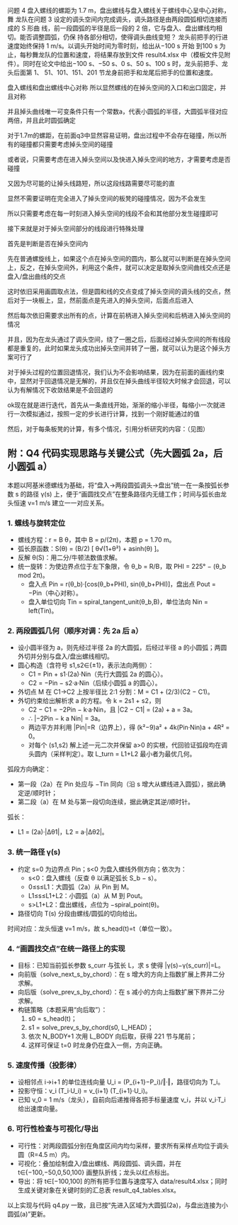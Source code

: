 问题 4 盘入螺线的螺距为 1.7 m，盘出螺线与盘入螺线关于螺线中心呈中心对称，舞
龙队在问题 3 设定的调头空间内完成调头，调头路径是由两段圆弧相切连接而成的 S 形曲
线，前一段圆弧的半径是后一段的 2 倍，它与盘入、盘出螺线均相切。能否调整圆弧，仍保
持各部分相切，使得调头曲线变短？
龙头前把手的行进速度始终保持 1 m/s。以调头开始时间为零时刻，给出从−100 s 开始
到100 s 为止，每秒舞龙队的位置和速度，将结果存放到文件 result4.xlsx 中（模板文件见附
件）。同时在论文中给出−100 s、−50 s、0 s、50 s、100 s 时，龙头前把手、龙头后面第 1、
51、101、151、201 节龙身前把手和龙尾后把手的位置和速度。

盘入螺线和盘出螺线中心对称
所以显然螺线的在掉头空间的入口和出口固定，并且对称

并且掉头曲线唯一可变条件只有一个常数a，代表小圆弧的半径，大圆弧半径对应两倍，并且此时圆弧确定

对于1.7m的螺距，在前面q3中显然容易证明，盘出过程中不会存在碰撞，所以所有的碰撞都只需要考虑掉头空间的碰撞

或者说，只需要考虑在进入掉头空间以及快进入掉头空间的地方，才需要考虑是否碰撞

又因为尽可能的让掉头线路短，所以这段线路需要尽可能的直

显然不需要证明在完全进入了掉头空间的板凳的碰撞情况，因为不会发生

所以只需要考虑在每一时刻进入掉头空间的线段不会和其他部分发生碰撞即可

接下来就是对于掉头空间部分的线段进行特殊处理

首先是判断是否在掉头空间内

先在普通螺旋线上，如果这个点在掉头空间的圆内，那么就可以判断是在掉头空间上，反之，在掉头空间外，利用这个条件，就可以决定是取掉头空间曲线交点还是盘入/盘出曲线的交点

这时依旧采用画圆取点法，但是圆和线的交点变成了掉头空间的调头线的交点，然后对于一块板上，显，然前面点是先进入的掉头空间，后面点后进入

然后每次依旧需要求出所有的点，计算在前柄进入掉头空间和后柄进入掉头空间的情况

并且，因为在龙头通过了调头空间，绕了一圈之后，后面经过掉头空间的所有线段都是重复的，此时如果龙头成功出掉头空间并转了一圈，就可以认为是这个掉头方案可行了

对于掉头过程的位置回退情况，我们认为不会影响结果，因为在前面的画线约束中，显然对于回退情况是无解的，并且仅在掉头曲线半径较大时候才会回退，可以认为有解情况下收敛结果是不会回退的

ok现在就是进行迭代，首先从一条直线开始，渐渐的缩小半径，每缩小一次就进行一次模拟通过，按照一定的步长进行计算，找到一个刚好能通过的值

然后，对于每条板凳的计算，有多个情况，引用分析研究的内容：（见图）


## 附：Q4 代码实现思路与关键公式（先大圆弧 2a，后小圆弧 a）

本题以阿基米德螺线为基础，将“盘入→两段圆弧调头→盘出”统一在一条按弧长参数 s 的路径 γ(s) 上，便于“画圆找交点”在整条路径内无缝工作；时间与弧长由龙头恒速 v=1 m/s 建立一一对应关系。

### 1. 螺线与旋转定位
- 螺线方程：r = B θ，其中 B = p/(2π)，本题 p = 1.70 m。
- 弧长原函数：S(θ) = (B/2) [ θ√(1+θ²) + asinh(θ) ]。
- 反解 θ(S)：用二分/牛顿法数值求解。
- 统一旋转：为使边界点位于左下象限，令 θ_b = R/B，取 PHI = 225° − (θ_b mod 2π)。
	- 盘入点 Pin = r(θ_b)·[cos(θ_b+PHI), sin(θ_b+PHI)]，盘出点 Pout = −Pin（中心对称）。
	- 盘入单位切向 Tin = spiral_tangent_unit(θ_b,B)，单位法向 Nin = left(Tin)。

### 2. 两段圆弧几何（顺序对调：先 2a 后 a）
- 设小圆半径为 a，则先经过半径 2a 的大圆弧，后经过半径 a 的小圆弧；两圆外切并分别与盘入/盘出螺线相切。
- 圆心构造（含符号 s1,s2∈{±1}，表示法向两侧）：
	- C1 = Pin + s1·(2a)·Nin（先行大圆弧 2a 的圆心）。
	- C2 = −Pin − s2·a·Nin（后续小圆弧 a 的圆心）。
- 外切点 M 在 C1→C2 上按半径比 2:1 分割：M = C1 + (2/3)(C2 − C1)。
- 外切约束给出解析求 a 的方程。令 k = 2s1 + s2，则
	- C2 − C1 = −2Pin − k·a·Nin，且 |C2 − C1| = (2a) + a = 3a。
	- ∴ |−2Pin − k a Nin| = 3a。
	- 两边平方并利用 |Pin|=R（边界上），得 (k²−9)a² + 4k(Pin·Nin)a + 4R² = 0。
	- 对每个 (s1,s2) 解上述一元二次并保留 a>0 的实根，代回验证弧段均在调头圆内（采样判定）。取 L_turn = L1+L2 最小者为最优几何。

弧段方向确定：
- 第一段（2a）在 Pin 处应与 −Tin 同向（沿 s 增大从螺线进入圆弧），据此确定逆/顺时针；
- 第二段（a）在 M 处与第一段切向连续，据此确定其逆/顺时针。

弧长：
- L1 = (2a)·|Δθ1|，L2 = a·|Δθ2|。

### 3. 统一路径 γ(s)
- 约定 s=0 为边界点 Pin；s<0 为盘入螺线外侧方向；依次为：
	- s<0：盘入螺线（反查 θ 以满足弧长 S_b − s）。
	- 0≤s≤L1：大圆弧（2a）从 Pin 到 M。
	- L1≤s≤L1+L2：小圆弧（a）从 M 到 Pout。
	- s>L1+L2：盘出螺线，点位为 −spiral_point(θ)。
- 路径切向 T(s) 分段由螺线/圆弧的切向给出。

时间对应：龙头恒速 v=1 m/s，故 s_head(t)=t（单位一致）。

### 4. “画圆找交点”在统一路径上的实现
- 目标：已知当前弧长参数 s_curr 与弦长 L，求 s 使得 |γ(s)−γ(s_curr)|=L。
- 向前版（solve_next_s_by_chord）：在 s 增大的方向上指数扩展上界并二分求解。
- 向后版（solve_prev_s_by_chord）：在 s 减小的方向上指数扩展下界并二分求解。
- 构链策略（本题采用“向后取”）：
	1) s0 = s_head(t)；
	2) s1 = solve_prev_s_by_chord(s0, L_HEAD)；
	3) 依次 N_BODY+1 次用 L_BODY 向后取，获得 221 节与尾前；
	4) 这样可保证 t=0 时龙身仍在盘入一侧，方向正确。

### 5. 速度传播（投影律）
- 设相邻点 i→i+1 的单位连线向量 U_i = (P_{i+1}−P_i)/‖·‖，路径切向为 T_i。
- 投影守恒：v_i (T_i·U_i) = v_{i+1} (T_{i+1}·U_i)。
- 已知 v_0 = 1 m/s（龙头），自前向后递推得各把手标量速度 v_i，并以 v_i·T_i 给出速度向量。

### 6. 可行性检查与可视化/导出
- 可行性：对两段圆弧分别在角度区间内均匀采样，要求所有采样点均位于调头圆（R=4.5 m）内。
- 可视化：叠加绘制盘入/盘出螺线、两段圆弧、调头圆，并在 t∈{−100,−50,0,50,100} 画整队折线；龙头以红点标出。
- 导出：将 t∈[−100,100] 的所有把手位置与速度写入 data/result4.xlsx；同时生成关键对象在关键时刻的汇总表 result_q4_tables.xlsx。

以上实现与代码 q4.py 一致，且已按“先进入区域为大圆弧(2a)，与盘出连接为小圆弧(a)”更新。

